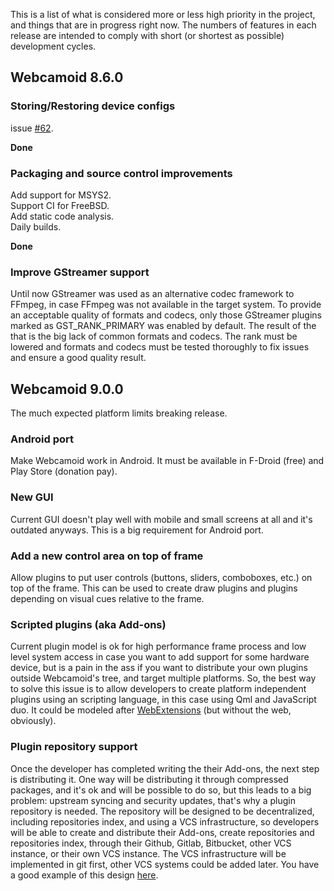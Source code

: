 This is a list of what is considered more or less high priority in the project, and things that are in progress right now. The numbers of features in each release are intended to comply with short (or shortest as possible) development cycles.

## Webcamoid 8.6.0

### Storing/Restoring device configs

issue [#62](https://github.com/webcamoid/webcamoid/issues/62).

**Done**

### Packaging and source control improvements

Add support for MSYS2.  
Support CI for FreeBSD.  
Add static code analysis.  
Daily builds.  

**Done**

### Improve GStreamer support

Until now GStreamer was used as an alternative codec framework to FFmpeg, in case FFmpeg was not available in the target system. To provide an acceptable quality of formats and codecs, only those GStreamer plugins marked as GST_RANK_PRIMARY was enabled by default. The result of the that is the big lack of common formats and codecs. The rank must be lowered and formats and codecs must be tested thoroughly to fix issues and ensure a good quality result.

## Webcamoid 9.0.0

The much expected platform limits breaking release.

### Android port

Make Webcamoid work in Android. It must be available in F-Droid (free) and Play Store (donation pay).

### New GUI

Current GUI doesn't play well with mobile and small screens at all and it's outdated anyways. This is a big requirement for Android port.

### Add a new control area on top of frame

Allow plugins to put user controls (buttons, sliders, comboboxes, etc.) on top of the frame. This can be used to create draw plugins and plugins depending on visual cues relative to the frame.

### Scripted plugins (aka Add-ons)

Current plugin model is ok for high performance frame process and low level system access in case you want to add support for some hardware device, but is a pain in the ass if you want to distribute your own plugins outside Webcamoid's tree, and target multiple platforms. So, the best way to solve this issue is to allow developers to create platform independent plugins using an scripting language, in this case using Qml and JavaScript duo. It could be modeled after [WebExtensions](https://developer.mozilla.org/en-US/Add-ons/WebExtensions) (but without the web, obviously).

### Plugin repository support

Once the developer has completed writing the their Add-ons, the next step is distributing it. One way will be distributing it through compressed packages, and it's ok and will be possible to do so, but this leads to a big problem: upstream syncing and security updates, that's why a plugin repository is needed. 
The repository will be designed to be decentralized, including repositories index, and using a VCS infrastructure, so developers will be able to create and distribute their Add-ons, create repositories and repositories index, through their Github, Gitlab, Bitbucket, other VCS instance, or their own VCS instance. The VCS infrastructure will be implemented in git first, other VCS systems could be added later. You have a good example of this design [here](https://github.com/Homebrew).
